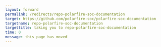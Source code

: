 ```yaml
---
layout: forward
permalink: /redirects/repo-polarfire-soc-documentation
target: https://github.com/polarfire-soc/polarfire-soc-documentation
targetname: repo-polarfire-soc-documentation
targettitle: taking you to repo-polarfire-soc-documentation
time: 0
message: this page has moved
---
```

